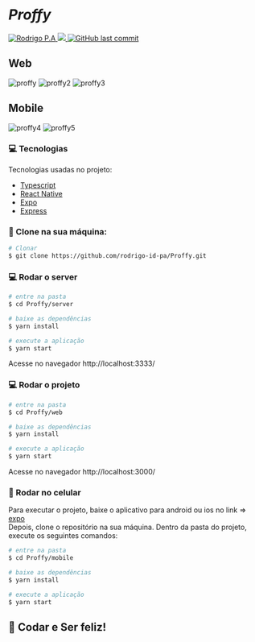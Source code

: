 # _*Proffy*_

<p>	
<a target="_blank" href="https://www.linkedin.com/in/rodrigopa-785a25168/">
  <img alt="Rodrigo P.A " src="http://img.shields.io/badge/-RodrigoP.A-8257E5?style=flat&logo=Linkedin&logoColor=22104c" />
  </a>
  

  <a target="_blank" aria-label="Completed" href="https://nextlevelweek.com/episodios/omnistack/edicao/2">
    <img src="https://img.shields.io/badge/Proffy-NLW 2.0-8257E5?logo=data:image/png;base64,iVBORw0KGgoAAAANSUhEUgAAABAAAAAQCAMAAAAoLQ9TAAAALVBMVEVHcExxWsF0XMJzXMJxWcFsUsD///9jRrzY0u6Xh9Gsn9n39fyMecy0qd2bjNJWBT0WAAAABHRSTlMA2Do606wF2QAAAGlJREFUGJVdj1cWwCAIBLEsRU3uf9xobDH8+GZwUYi8i6ucJwrxKE+7D0G9Q4vlYqtmCSjndr4CgCgzlyFgfKfKCVO0LrPKjmiqMxGXkJwNnXskqWG+1oSM+BSwD8f29YLNjvx/OQrn+g99oQSoNmt3PgAAAABJRU5ErkJggg=="></img>
  </a>
  <a target="_blank" href="https://github.com/rodrigo-id-pa/Proffy/tree/master">
    <img alt="GitHub last commit" src="https://img.shields.io/github/last-commit/rodrigo-id-pa/proffy?color=22104c">
  </a> 
</p>

## Web

![proffy](https://user-images.githubusercontent.com/59376552/89357961-5fde5200-d698-11ea-987e-eded0d093ca5.png)
![proffy2](https://user-images.githubusercontent.com/59376552/89357962-6076e880-d698-11ea-8331-dbf74535b1d6.png)
![proffy3](https://user-images.githubusercontent.com/59376552/89357963-610f7f00-d698-11ea-9cf7-28e27b82fe2d.png)


## Mobile
![proffy4](https://user-images.githubusercontent.com/59376552/89357964-610f7f00-d698-11ea-9338-e7cd8e4725b3.png)
![proffy5](https://user-images.githubusercontent.com/59376552/89357965-61a81580-d698-11ea-9c72-c46e10fdf696.png)

### :computer: Tecnologias
Tecnologias usadas no projeto:
<ul>
  <li><a href="https://www.typescriptlang.org/">Typescript</a></li>
  <li><a href="https://reactnative.dev/">React Native</a></li>
  <li><a href="https://expo.io/">Expo</a></li>
  <li><a href="https://expressjs.com/en/api.html#express">Express</a></li>
</ul>


### :rocket: Clone na sua máquina:
```bash
# Clonar
$ git clone https://github.com/rodrigo-id-pa/Proffy.git
```
### 💻 Rodar o server

```bash
# entre na pasta
$ cd Proffy/server

# baixe as dependências
$ yarn install

# execute a aplicação
$ yarn start
```
Acesse no navegador http://localhost:3333/

### 💻 Rodar o projeto

```bash
# entre na pasta
$ cd Proffy/web

# baixe as dependências
$ yarn install

# execute a aplicação
$ yarn start
```
Acesse no navegador http://localhost:3000/

### 📱 Rodar no celular

Para executar o projeto, baixe o aplicativo para android ou ios no link => [expo](https://play.google.com/store/apps/details?id=host.exp.exponent)
<br />
Depois, clone o repositório na sua máquina. Dentro da pasta do projeto, execute os seguintes comandos:

```bash
# entre na pasta
$ cd Proffy/mobile

# baixe as dependências
$ yarn install

# execute a aplicação
$ yarn start
```


## 🚀 Codar e Ser feliz!

